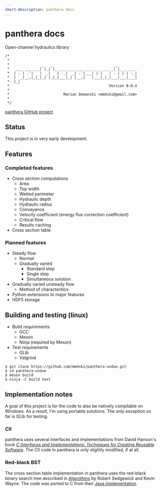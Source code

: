 ```yaml
---
short-description: panthera docs
...
```


# panthera docs
Open-channel hydraulics library
```
/*
 *
 *               _   _                             _
 *   ___ ___ ___| |_| |_ ___ ___ ___ ___ _ _ ___ _| |_ _ ___
 *  | . | .'|   |  _|   | -_|  _| .'|___| | |   | . | | | -_|
 *  |  _|__,|_|_|_| |_|_|___|_| |__,|   |___|_|_|___|___|___|
 *  |_|
 *                                              Version 0.0.X
 *
 *                         Marian Domanski <mmdski@gmail.com>
 *
 */
```

[panthera GitHub project](https://github.com/mmdski/panthera-undue)

## Status
This project is in very early development.

## Features

### Completed features
* Cross section computations
  * Area
  * Top width
  * Wetted perimeter
  * Hydraulic depth
  * Hydraulic radius
  * Conveyance
  * Velocity coefficient (energy flux correction coefficient)
  * Critical flow
  * Results caching
* Cross section table

### Planned features
* Steady flow
  * Normal
  * Gradually varied
    * Standard step
    * Single step
    * Simultaneous solution
* Gradually varied unsteady flow
  * Method of characteritics
* Python extensions to major features
* HDF5 storage

## Building and testing (linux)
* Build requirements
  * GCC
  * Meson
  * Ninja (required by Meson)
* Test requirements
  * GLib
  * Valgrind

```
$ git clone https://github.com/mmdski/panthera-undue.git
$ cd panthera-undue
$ meson build
$ ninja -C build test
```

## Implementation notes
A goal of this project is for the code to also be natively compilable on
Windows. As a result, I'm using portable solutions. The only exception so far
is GLib for testing.

### CII
panthera uses several interfaces and implementations from David Hanson's book
*[C Interfaces and Implementations: Techniques for Creating Reusable Software](
http://www.cs.princeton.edu/software/cii/)*. The CII code in panthera is only
slightly modified, if at all.

### Red-black BST
The cross section table implementation in panthera uses the red-black binary
search tree described in *[Algorithms](https://algs4.cs.princeton.edu/home/)*
by Robert Sedgewick and Kevin Wayne. The code was ported to C from their
[Java implementation](https://algs4.cs.princeton.edu/33balanced/RedBlackBST.java.html).

